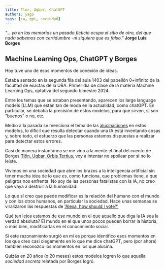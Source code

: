 ```yaml
---
title: Tlön, Uqbar, ChatGPT
authors: yago
tags: [ia, gpt, sociedad]
---
```


_"... ya en las memorias un pasado ficticio ocupa el sitio de otro, del que nada sabemos con certidumbre -ni siquiera que es falso."_ **Jorge Luis Borges**

<!-- truncate -->

## Machine Learning Ops, ChatGPT y Borges

Hoy tuve uno de esos momentos de conexión de ideas.

Estaba sentado en la segunda fila del aula 1403 del pabellón 0+infinito de la facultad de exactas de la UBA. Primer día de clase de la materia Machine Learning Ops, optativa del segundo bimestre 2024.

Entre los temas que se estaban presentando, aparecen los large language models (LLM) que están tan de moda en la actualidad, como chatGPT. En particular, se debatía la precisión de estos modelos, para que sirven, si son "buenos" o no, etc.

Medio a la pasada se menciona el tema de las [alucinaciones](<https://es.wikipedia.org/wiki/Alucinaci%C3%B3n_(inteligencia_artificial)>) en estos modelos, lo dificil que resulta detectar cuando una IA está inventando cosas y, sobre todo, el esfuerzo que las personas estamos dispuestas a realizar para detectar estos errores.

Casi de manera instantánea se me vino a la mente el final del cuento de Borges [Tlön, Uqbar, Orbis Tertius](https://tlon.unal.edu.co/files/tlon_texto.pdf), voy a intentar no spoilear por si no lo leíste.

Vivimos en una sociedad que abre los brazos a la inteligencia artificial sin tener mucha idea de lo que es, como funciona, que problemas tiene, a que peligros nos enfrenta. No soy de las personas fatalistas con la IA, no creo que vaya a destruir a la humanidad.

Lo que sí creo que puede modificar es la relación del humano con el mundo y con los otros humanos, en particular la sociedad. Hace unas semanas se viralizaron las respuestas de ['Alexa, how should I vote?'](https://www.theguardian.com/us-news/article/2024/sep/06/amazon-alexa-kamala-harris-support)

Qué tan lejos estamos de ese mundo en el que aquello que diga la IA sea la verdad absoluta? El mundo en el que unos pocos pueden borrar la historia, o más bien, modificarlas en el conocimiento social.

Si este razonamiento surgió en mí es porque identifico esos momentos en los que creo casi ciegamente en lo que me dice chatGPT, pero (por ahora) también reconozco los momentos en los que alucina.

Quizás en 20 años (o 20 meses) estos modelos logren lo que aquella _sociedad secreta_ relatada por Borges logró.
